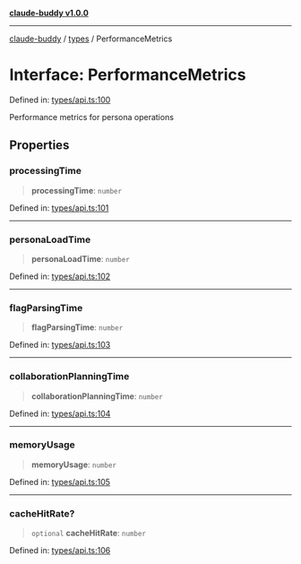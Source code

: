 [**claude-buddy v1.0.0**](../../README.md)

***

[claude-buddy](../../modules.md) / [types](../README.md) / PerformanceMetrics

# Interface: PerformanceMetrics

Defined in: [types/api.ts:100](https://github.com/gsetsero/assistant-integration/blob/911ddf7680199ad668404c191ed66335473fdc65/claude-buddy/src/types/api.ts#L100)

Performance metrics for persona operations

## Properties

### processingTime

> **processingTime**: `number`

Defined in: [types/api.ts:101](https://github.com/gsetsero/assistant-integration/blob/911ddf7680199ad668404c191ed66335473fdc65/claude-buddy/src/types/api.ts#L101)

***

### personaLoadTime

> **personaLoadTime**: `number`

Defined in: [types/api.ts:102](https://github.com/gsetsero/assistant-integration/blob/911ddf7680199ad668404c191ed66335473fdc65/claude-buddy/src/types/api.ts#L102)

***

### flagParsingTime

> **flagParsingTime**: `number`

Defined in: [types/api.ts:103](https://github.com/gsetsero/assistant-integration/blob/911ddf7680199ad668404c191ed66335473fdc65/claude-buddy/src/types/api.ts#L103)

***

### collaborationPlanningTime

> **collaborationPlanningTime**: `number`

Defined in: [types/api.ts:104](https://github.com/gsetsero/assistant-integration/blob/911ddf7680199ad668404c191ed66335473fdc65/claude-buddy/src/types/api.ts#L104)

***

### memoryUsage

> **memoryUsage**: `number`

Defined in: [types/api.ts:105](https://github.com/gsetsero/assistant-integration/blob/911ddf7680199ad668404c191ed66335473fdc65/claude-buddy/src/types/api.ts#L105)

***

### cacheHitRate?

> `optional` **cacheHitRate**: `number`

Defined in: [types/api.ts:106](https://github.com/gsetsero/assistant-integration/blob/911ddf7680199ad668404c191ed66335473fdc65/claude-buddy/src/types/api.ts#L106)
